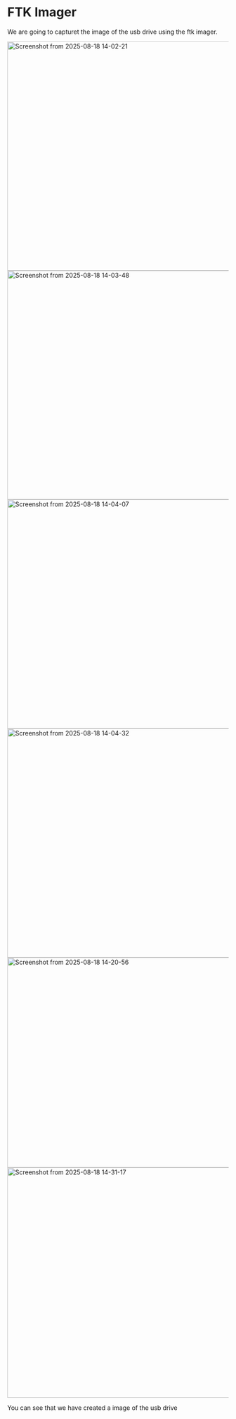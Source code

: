 # FTK Imager

We are going to capturet the image of the usb drive using the ftk imager.

<img width="753" height="521" alt="Screenshot from 2025-08-18 14-02-21" src="https://github.com/user-attachments/assets/b8a18e45-bbd7-4e8b-83ab-73edb7249a55" />

<img width="753" height="521" alt="Screenshot from 2025-08-18 14-03-48" src="https://github.com/user-attachments/assets/661824f6-e3cc-4e78-8f99-780f77df5b6e" />

<img width="753" height="521" alt="Screenshot from 2025-08-18 14-04-07" src="https://github.com/user-attachments/assets/ada17ed0-acec-4a23-9e03-d70e2080b9ab" />

<img width="753" height="521" alt="Screenshot from 2025-08-18 14-04-32" src="https://github.com/user-attachments/assets/04bbe4b0-acac-4c51-b921-bc1879cb49d3" />

<img width="810" height="478" alt="Screenshot from 2025-08-18 14-20-56" src="https://github.com/user-attachments/assets/4488c6e3-48df-4bf3-a7fe-5bcc61ca5368" />

<img width="808" height="524" alt="Screenshot from 2025-08-18 14-31-17" src="https://github.com/user-attachments/assets/4368a986-9f91-4af6-96bd-85ae0898345a" />

You can see that we have created a image of the usb drive
